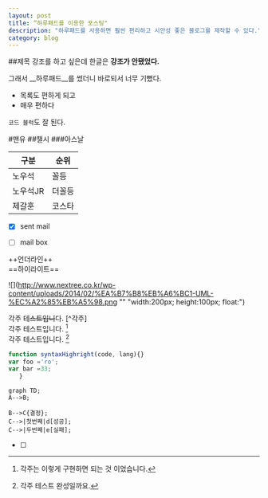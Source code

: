 ```yaml
---
layout: post
title: “하루패드를 이용한 포스팅"
description: "하루패드를 사용하면 훨씬 편리하고 시안성 좋은 블로그를 제작할 수 있다."
category: blog
---
```


##제목
강조를 하고 싶은데 한글은 **강조가 안됐었다.**
  
그래서 __하루패드__를 썼더니 바로되서 너무 기뻤다.

* 목록도 편하게 되고
* 매우 편하다

`코드 블럭`도 잘 된다.

#맨유
##챌시
###아스날

구분 | 순위
----|----
노우석 |꼴등
노우석JR| 더꼴등
제갈훈|코스타

- [x] sent mail
- [ ] mail box



++언더라인++  
==하이라이트==  




![](http://www.nextree.co.kr/wp-content/uploads/2014/02/%EA%B7%B8%EB%A6%BC1-UML-%EC%A2%85%EB%A5%98.png "" "width:200px; height:100px; float:")  


각주 테~~스트입니~~다. [^각주]  
각주 테스트입니다. [^12]  
각주 테스트입니다. [^abcd]  
[^12]: 각주는 이렇게 구현하면 되는 것 이었습니다. 
[^abcd]: 각주 테스트 완성일까요.


~~~javascript
function syntaxHighright(code, lang){}
var foo ='ro';
var bar =33;
   }
~~~

```
graph TD;
A-->B;
```
```graph LR;
B-->C{결정};
C-->|첫번째|d[성공];
C-->|두번째|e[실패];
```

- [ ] 










